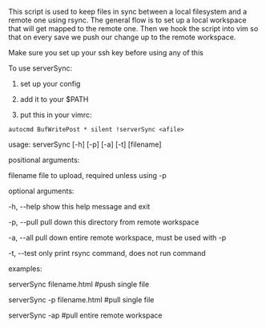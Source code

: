 This script is used to keep files in sync between a local filesystem and a remote one using rsync.  The general flow is to set up a local workspace that will get mapped to the remote one.  Then we hook the script into vim so that on every save we push our change up to the remote workspace.


Make sure you set up your ssh key before using any of this

To use serverSync:

1. set up your config

2. add it to your $PATH

3. put this in your vimrc:

```autocmd BufWritePost * silent !serverSync <afile>```



usage: serverSync [-h] [-p] [-a] [-t] [filename]

positional arguments:

  filename    file to upload, required unless using -p

optional arguments:

  -h, --help  show this help message and exit

  -p, --pull  pull down this directory from remote workspace

  -a, --all   pull down entire remote workspace, must be used with -p

  -t, --test  only print rsync command, does not run command

examples:

  serverSync filename.html  #push single file

  serverSync -p filename.html #pull single file

  serverSync -ap #pull entire remote workspace
